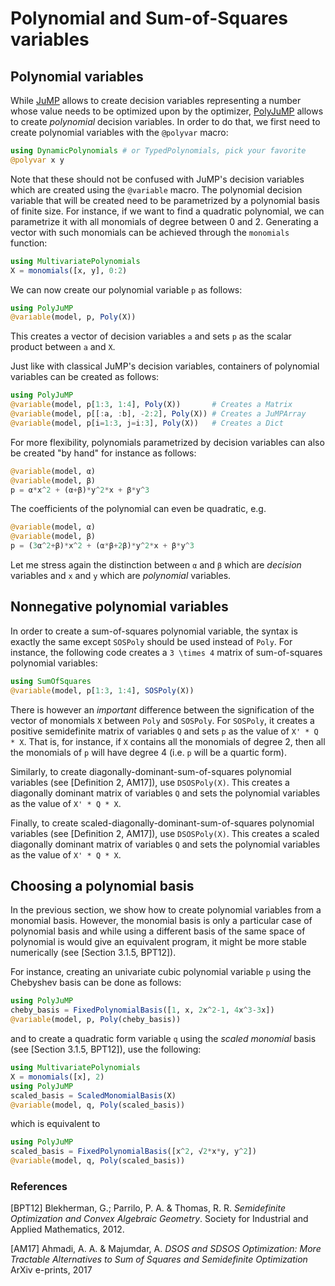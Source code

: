 # Polynomial and Sum-of-Squares variables

## Polynomial variables

While [JuMP](https://github.com/JuliaOpt/JuMP.jl) allows to create decision
variables representing a number whose value needs to be optimized upon by the
optimizer, [PolyJuMP](https://github.com/JuliaOpt/PolyJuMP.jl) allows to create
*polynomial* decision variables. In order to do that, we first need to create
polynomial variables with the `@polyvar` macro:
```julia
using DynamicPolynomials # or TypedPolynomials, pick your favorite
@polyvar x y
```
Note that these should not be confused with JuMP's decision variables which are
created using the `@variable` macro. The polynomial decision variable that will
be created need to be parametrized by a polynomial basis of finite size.
For instance, if we want to find a quadratic polynomial, we can parametrize it
with all monomials of degree between 0 and 2. Generating a vector with such
monomials can be achieved through the `monomials` function:
```julia
using MultivariatePolynomials
X = monomials([x, y], 0:2)
```
We can now create our polynomial variable `p` as follows:
```julia
using PolyJuMP
@variable(model, p, Poly(X))
```
This creates a vector of decision variables `a` and sets `p` as the scalar
product between `a` and `X`.

Just like with classical JuMP's decision variables, containers of polynomial
variables can be created as follows:
```julia
using PolyJuMP
@variable(model, p[1:3, 1:4], Poly(X))       # Creates a Matrix
@variable(model, p[[:a, :b], -2:2], Poly(X)) # Creates a JuMPArray
@variable(model, p[i=1:3, j=i:3], Poly(X))   # Creates a Dict
```

For more flexibility, polynomials parametrized by decision variables can also
be created "by hand" for instance as follows:
```julia
@variable(model, α)
@variable(model, β)
p = α*x^2 + (α+β)*y^2*x + β*y^3
```
The coefficients of the polynomial can even be quadratic, e.g.
```julia
@variable(model, α)
@variable(model, β)
p = (3α^2+β)*x^2 + (α*β+2β)*y^2*x + β*y^3
```
Let me stress again the distinction between `α` and `β` which are *decision*
variables and `x` and `y` which are *polynomial* variables.

## Nonnegative polynomial variables

In order to create a sum-of-squares polynomial variable, the syntax is exactly
the same except `SOSPoly` should be used instead of `Poly`.
For instance, the following code creates a ``3 \times 4`` matrix of
sum-of-squares polynomial variables:
```julia
using SumOfSquares
@variable(model, p[1:3, 1:4], SOSPoly(X))
```
There is however an *important* difference between the signification of the
vector of monomials `X` between `Poly` and `SOSPoly`. For `SOSPoly`, it
creates a positive semidefinite matrix of variables `Q` and sets `p` as the
value of `X' * Q * X`. That is, for instance, if `X` contains all the monomials
of degree 2, then all the monomials of `p` will have degree 4 (i.e. `p` will be
a quartic form).

Similarly, to create diagonally-dominant-sum-of-squares polynomial variables
(see [Definition 2, AM17]), use `DSOSPoly(X)`. This creates a diagonally
dominant matrix of variables `Q` and sets the polynomial variables as the value
of `X' * Q * X`.

Finally, to create scaled-diagonally-dominant-sum-of-squares polynomial
variables (see [Definition 2, AM17]), use `DSOSPoly(X)`. This creates a
scaled diagonally dominant matrix of variables `Q` and sets the polynomial
variables as the value of `X' * Q * X`.

## Choosing a polynomial basis

In the previous section, we show how to create polynomial variables from a
monomial basis. However, the monomial basis is only a particular case of
polynomial basis and while using a different basis of the same space of
polynomial is would give an equivalent program, it might be more stable
numerically (see [Section 3.1.5, BPT12]).

For instance, creating an univariate cubic polynomial variable `p` using the
Chebyshev basis can be done as follows:
```julia
using PolyJuMP
cheby_basis = FixedPolynomialBasis([1, x, 2x^2-1, 4x^3-3x])
@variable(model, p, Poly(cheby_basis))
```
and to create a quadratic form variable `q` using the *scaled monomial* basis
(see [Section 3.1.5, BPT12]), use the following:
```julia
using MultivariatePolynomials
X = monomials([x], 2)
using PolyJuMP
scaled_basis = ScaledMonomialBasis(X)
@variable(model, q, Poly(scaled_basis))
```
which is equivalent to
```julia
using PolyJuMP
scaled_basis = FixedPolynomialBasis([x^2, √2*x*y, y^2])
@variable(model, q, Poly(scaled_basis))
```

### References

[BPT12] Blekherman, G.; Parrilo, P. A. & Thomas, R. R.
*Semidefinite Optimization and Convex Algebraic Geometry*.
Society for Industrial and Applied Mathematics, 2012.

[AM17] Ahmadi, A. A. & Majumdar, A.
*DSOS and SDSOS Optimization: More Tractable Alternatives to Sum of Squares and Semidefinite Optimization*
ArXiv e-prints, 2017
